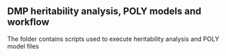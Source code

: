 ## DMP heritability analysis, POLY models and workflow

The folder contains scripts used to execute heritability analysis and POLY model files


